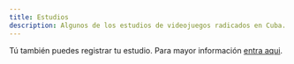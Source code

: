 ```yaml
---
title: Estudios
description: Algunos de los estudios de videojuegos radicados en Cuba.
---
```


Tú también puedes registrar tu estudio. Para mayor información [entra aqui](/unete).
